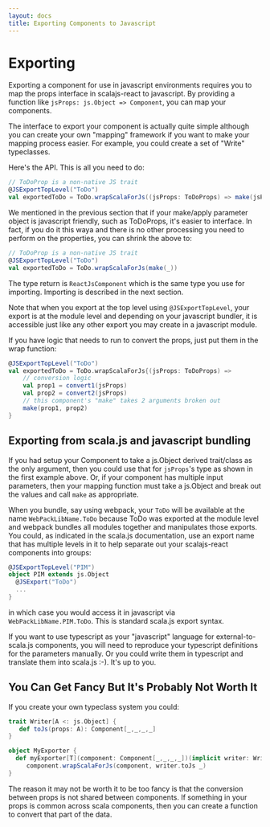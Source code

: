 ```yaml
---
layout: docs
title: Exporting Components to Javascript
---
```


# Exporting

Exporting a component for use in javascript environments requires you to map the
props interface in scalajs-react to javascript. By providing a function like
`jsProps: js.Object => Component`, you can map your components.

The interface to export your component is actually quite simple although you can
create your own "mapping" framework if you want to make your mapping process
easier. For example, you could create a set of "Write" typeclasses.

Here's the API. This is all you need to do:

```scala
// ToDoProp is a non-native JS trait
@JSExportTopLevel("ToDo")
val exportedToDo = ToDo.wrapScalaForJs((jsProps: ToDoProps) => make(jsProps))
```

We mentioned in the previous section that if your make/apply parameter object is
javascript friendly, such as ToDoProps, it's easier to interface. In fact, if
you do it this waya and there is no other processing you need to perform on the properties, you can shrink the above to:

```scala
// ToDoProp is a non-native JS trait
@JSExportTopLevel("ToDo")
val exportedToDo = ToDo.wrapScalaForJs(make(_))
```

The type return is `ReactJsComponent` which is the same type you use for
importing. Importing is described in the next section.

Note that when you export at the top level using `@JSExportTopLevel`, your
export is at the module level and depending on your javascript bundler, it is
accessible just like any other export you may create in a javascript module.

If you have logic that needs to run to convert the props, just put them in the
wrap function:

```scala
@JSExportTopLevel("ToDo")
val exportedToDo = ToDo.wrapScalaForJs{(jsProps: ToDoProps) => 
    // conversion logic
    val prop1 = convert1(jsProps)
    val prop2 = convert2(jsProps)
    // this component's "make" takes 2 arguments broken out
    make(prop1, prop2)
}
```

## Exporting from scala.js and javascript bundling

If you had setup your Component to take a js.Object derived trait/class as the
only argument, then you could use that for `jsProps`'s type as shown in the
first example above. Or, if your component has multiple input parameters, then
your mapping function must take a js.Object and break out the values and call
`make` as appropriate.

When you bundle, say using webpack, your `ToDo` will be available at the name
`WebPackLibName.ToDo` because ToDo was exported at the module level and webpack
bundles all modules together and manipulates those exports. You could, as
indicated in the scala.js documentation, use an export name that has multiple
levels in it to help separate out your scalajs-react components into groups:

```scala
@JSExportTopLevel("PIM")
object PIM extends js.Object
  @JSExport("ToDo")
  ...
}
```

in which case you would access it in javascript via
`WebPackLibName.PIM.ToDo`. This is standard scala.js export syntax.

If you want to use typescript as your "javascript" language for
external-to-scala.js components, you will need to reproduce your typescript
definitions for the parameters manually. Or you could write them in typescript
and translate them into scala.js :-). It's up to you.

## You Can Get Fancy But It's Probably Not Worth It

If you create your own typeclass system you could:

```scala
trait Writer[A <: js.Object] {
   def toJs(props: A): Component[_,_,_,_]
}

object MyExporter {
  def myExporter[T](component: Component[_,_,_,_])(implicit writer: Writer[T]) = 
     component.wrapScalaForJs(component, writer.toJs _)
}
```

The reason it may not be worth it to be too fancy is that the conversion between
props is not shared between components. If something in your props is common
across scala components, then you can create a function to convert that part of
the data.
